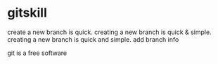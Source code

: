 # gitskill
create a new branch is quick.
creating a new branch is quick & simple.
creating a new branch is quick and simple.
add branch info

git is a free software
